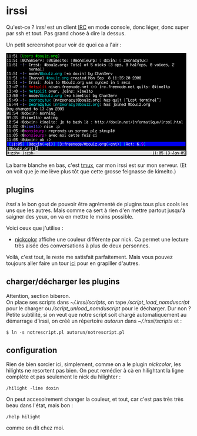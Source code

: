 # irssi

Qu'est-ce ? *irssi* est un client
[IRC](http://fr.wikipedia.org/wiki/Internet<i>Relay<i>Chat) en mode console,
donc léger, donc super par ssh et tout. Pas grand chose à dire la dessus.  
  
Un petit screenshot pour voir de quoi ca a l'air :  

![irssi.png](irssi.png)

La barre blanche en bas, c'est [tmux](/informatique/tmux.html), car mon irssi
est sur mon serveur. (Et on voit que je me lève plus tôt que cette grosse
feignasse de kimelto.)



## plugins

_irssi_ a le bon gout de pouvoir être agrémenté de plugins tous plus cools les
uns que les autres. Mais comme ca sert à rien d'en mettre partout jusqu'à
saigner des yeux, on va en mettre le moins possible.  
  
Voici ceux que j'utilise :

- [nickcolor](http://scripts.irssi.org/scripts/nickcolor.pl) affiche une couleur
  différente par nick. Ca permet une lecture très aisée des conversations à plus
  de deux personnes.

Voilà, c'est tout, le reste me satisfait parfaitement. Mais vous pouvez toujours
aller faire un tour [ici](http://scripts.irssi.org) pour en grapiller d'autres.



## charger/décharger les plugins

Attention, section biberon.  
On place ses scripts dans _~/.irssi/scripts_, on tape _/script_load_nomduscript_
pour le charger ou _/script_unload_nomduscript_ pour le décharger. Dur non ?  
Petite subtilité, si on veut que notre script soit chargé automatiquement au
démarrage d'irssi, on créé un répertoire _autorun_ dans _~/.irssi/scripts_ et :

    $ ln -s notrescript.pl autorun/notrescript.pl



## configuration

Rien de bien sorcier ici, simplement, comme on a le plugin _nickcolor_, les
hilights ne resortent pas bien. On peut remédier à cà en hilightant la ligne
complète et pas seulement le nick du hilighter :

	/hilight -line doxin

On peut accesoirement changer la couleur, et tout, car c'est pas très très
beau dans l'état, mais bon :

	/help hilight

comme on dit chez moi.
